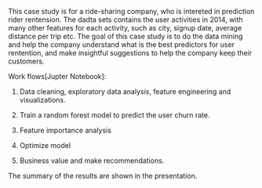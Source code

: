 This case study is for a ride-sharing company, who is intereted in prediction rider rentension. The dadta sets contains the user activities in 2014, with many other features for each activity, such as city, signup date, average distance per trip etc. The goal of this case study is to do the data mining and help the company understand what is the best predictors for user rentention, and make insightful suggestions to help the company  keep their customers. 


Work flows[Jupter Notebook]: 
1. Data cleaning, exploratory data analysis, feature engineering and visualizations. 

2. Train a random forest model to predict the user churn rate. 

3. Feature importance analysis

4. Optimize model

5. Business value and make recommendations. 

The summary of the results are shown in the presentation. 

